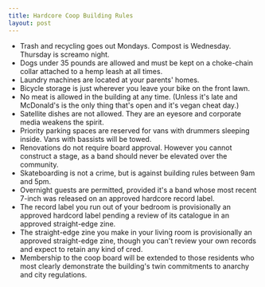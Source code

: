 ```yaml
---
title: Hardcore Coop Building Rules
layout: post
---
```


* Trash and recycling goes out Mondays. Compost is Wednesday. Thursday
is screamo night.
* Dogs under 35 pounds are allowed and must be kept on a choke-chain
collar attached to a hemp leash at all times.
* Laundry machines are located at your parents' homes.
* Bicycle storage is just wherever you leave your bike on the front
lawn.
* No meat is allowed in the building at any time. (Unless it's late
and McDonald's is the only thing that's open and it's vegan cheat
day.)
* Satellite dishes are not allowed. They are an eyesore and corporate
media weakens the spirit.
* Priority parking spaces are reserved for vans with drummers sleeping
inside. Vans with bassists will be towed.
* Renovations do not require board approval. However you cannot
construct a stage, as a band should never be elevated over the
community.
* Skateboarding is not a crime, but is against building rules between
9am and 5pm.
* Overnight guests are permitted, provided it's a band whose most
recent 7-inch was released on an approved hardcore record label.
* The record label you run out of your bedroom is provisionally an
approved hardcord label pending a review of its catalogue in an
approved straight-edge zine.
* The straight-edge zine you make in your living room is provisionally
an approved straight-edge zine, though you can't review your own
records and expect to retain any kind of cred.
* Membership to the coop board will be extended to those residents who
most clearly demonstrate the building's twin commitments to anarchy
and city regulations.
